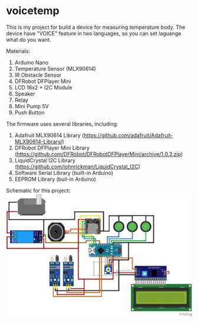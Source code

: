 # voicetemp
This is my project for build a device for measuring temperature body. The device have "VOICE" feature in two languages, so you can set laguange what do you want.

Materials:
1. Arduino Nano
2. Temperature Sensor (MLX90614)
3. IR Obstacle Sensor
4. DFRobot DFPlayer Mini
5. LCD 16x2 + I2C Module
6. Speaker
7. Relay
8. Mini Pump 5V
9. Push Button

The firmware uses several libraries, including:
1. Adafruit MLX90614 Library (https://github.com/adafruit/Adafruit-MLX90614-Library/)
2. DFRobot DFPlayer Mini Library (https://github.com/DFRobot/DFRobotDFPlayerMini/archive/1.0.3.zip)
3. LiquidCrystal I2C Library (https://github.com/johnrickman/LiquidCrystal_I2C)
4. Software Serial Library (built-in Arduino)
5. EEPROM Library (buil-in Arduino)

Schematic for this project:
![schematic](Schematic.png)
